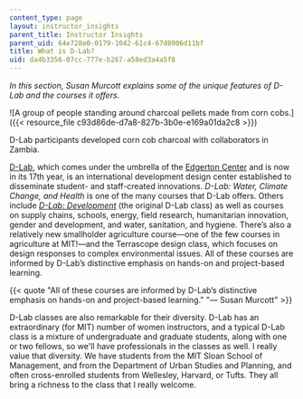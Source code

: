 ```yaml
---
content_type: page
layout: instructor_insights
parent_title: Instructor Insights
parent_uid: 64e728e0-0179-1042-61c4-67d8906d11bf
title: What is D-Lab?
uid: da4b3356-07cc-777e-b267-a58ed3a4a5f8
---
```


_In this section, Susan Murcott explains some of the unique features of D-Lab and the courses it offers_.

![A group of people standing around charcoal pellets made from corn cobs.]({{< resource_file c93d86de-d7a8-827b-3b0e-e169a01da2c8 >}})

D-Lab participants developed corn cob charcoal with collaborators in Zambia.

[D-Lab](https://d-lab.mit.edu/), which comes under the umbrella of the [Edgerton Center](https://edgerton.mit.edu/) and is now in its 17th year, is an international development design center established to disseminate student- and staff-created innovations. _D-Lab: Water, Climate Change, and Health_ is one of the many courses that D-Lab offers. Others include [_D-Lab: Development_](/courses/ec-701j-d-lab-i-development-fall-2009/) (the original D-Lab class) as well as courses on supply chains, schools, energy, field research, humanitarian innovation, gender and development, and water, sanitation, and hygiene. There’s also a relatively new smallholder agriculture course—one of the few courses in agriculture at MIT!—and the Terrascope design class, which focuses on design responses to complex environmental issues. All of these courses are informed by D-Lab’s distinctive emphasis on hands-on and project-based learning.

{{< quote "All of these courses are informed by D-Lab’s distinctive emphasis on hands-on and project-based learning." "— Susan Murcott" >}}

D-Lab classes are also remarkable for their diversity. D-Lab has an extraordinary (for MIT) number of women instructors, and a typical D-Lab class is a mixture of undergraduate and graduate students, along with one or two fellows, so we'll have professionals in the classes as well. I really value that diversity. We have students from the MIT Sloan School of Management, and from the Department of Urban Studies and Planning, and often cross-enrolled students from Wellesley, Harvard, or Tufts. They all bring a richness to the class that I really welcome.